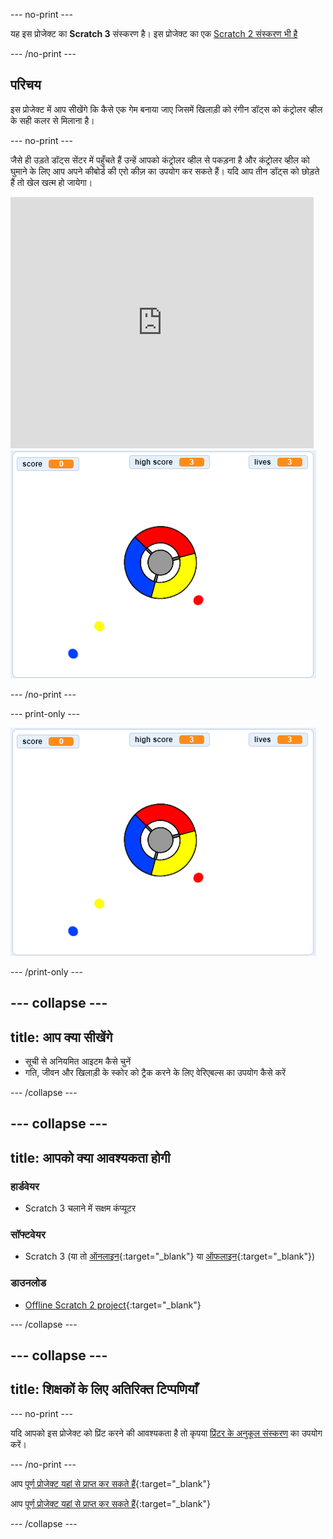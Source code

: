 --- no-print ---

यह इस प्रोजेक्ट का **Scratch 3** संस्करण है। इस प्रोजेक्ट का एक [Scratch 2 संस्करण भी है](https://projects.raspberrypi.org/hi-IN/projects/catch-the-dots-scratch2)

--- /no-print ---

## परिचय

इस प्रोजेक्ट में आप सीखेंगे कि कैसे एक गेम बनाया जाए जिसमें खिलाड़ी को रंगीन डॉट्स को कंट्रोलर व्हील के सही कलर से मिलाना है।

--- no-print ---

जैसे ही उड़ते डॉट्स सेंटर में पहुँचते हैं उन्हें आपको कंट्रोलर व्हील से पकड़ना है और कंट्रोलर व्हील को घुमाने के लिए आप अपने कीबोर्ड की एरो कीज़ का उपयोग कर सकते हैं। यदि आप तीन डॉट्स को छोड़ते हैं तो खेल खत्म हो जायेगा।

<div class="scratch-preview">
  <iframe allowtransparency="true" width="485" height="402" src="https://scratch.mit.edu/projects/embed/252923761/?autostart=false" frameborder="0" scrolling="no"></iframe>
  <img src="images/dots-final.png">
</div>

--- /no-print ---

--- print-only ---

![डॉट्स स्क्रीनशॉट](images/dots-final.png)

--- /print-only ---

--- collapse ---
---
title: आप क्या सीखेंगे
---

+ सूची से अनियमित आइटम कैसे चुनें
+ गति, जीवन और खिलाड़ी के स्कोर को ट्रैक करने के लिए वेरिएबल्स का उपयोग कैसे करें

--- /collapse ---

--- collapse ---
---
title: आपको क्या आवश्यकता होगी
---

### हार्डवेयर

+ Scratch 3 चलाने में सक्षम कंप्यूटर

### सॉफ्टवेयर

+ Scratch 3 (या तो [ऑनलाइन](https://rpf.io/scratchon){:target="_blank"} या [ऑफलाइन](https://rpf.io/scratchoff){:target="_blank"})

### डाउनलोड

+ [Offline Scratch 2 project](https://rpf.io/p/hi-IN/catch-the-dots-go){:target="_blank"}

--- /collapse ---

--- collapse ---
---
title: शिक्षकों के लिए अतिरिक्त टिप्पणियाँ
---
--- no-print ---

यदि आपको इस प्रोजेक्ट को प्रिंट करने की आवश्यकता है तो कृपया [प्रिंटर के अनुकूल संस्करण](https://projects.raspberrypi.org/hi-IN/projects/catch-the-dots/print) का उपयोग करें।

--- /no-print ---

आप [पूर्ण प्रोजेक्ट यहां से प्राप्त कर सकते हैं](https://rpf.io/p/hi-IN/catch-the-dots-get){:target="_blank"}

आप [पूर्ण प्रोजेक्ट यहां से प्राप्त कर सकते हैं](https://scratch.mit.edu/projects/252923761/#editor){:target="_blank"}

--- /collapse ---